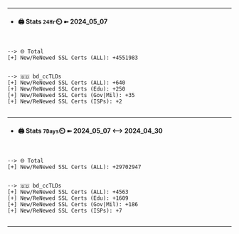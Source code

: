 

---
- #### 🖨️ **Stats** `24Hr`⏲️ ➼ 2024_05_07
```console


--> 🌐 Total
[+] New/ReNewed SSL Certs (ALL): +4551983


--> 🇧🇩 bd_ccTLDs
[+] New/ReNewed SSL Certs (ALL): +640
[+] New/ReNewed SSL Certs (Edu): +250
[+] New/ReNewed SSL Certs (Gov|Mil): +35
[+] New/ReNewed SSL Certs (ISPs): +2


```

---
- #### 🖨️ **Stats** `7Days`⏲️ ➼ 2024_05_07 <--> 2024_04_30
```console


--> 🌐 Total
[+] New/ReNewed SSL Certs (ALL): +29702947


--> 🇧🇩 bd_ccTLDs
[+] New/ReNewed SSL Certs (ALL): +4563
[+] New/ReNewed SSL Certs (Edu): +1609
[+] New/ReNewed SSL Certs (Gov|Mil): +186
[+] New/ReNewed SSL Certs (ISPs): +7


```

---

